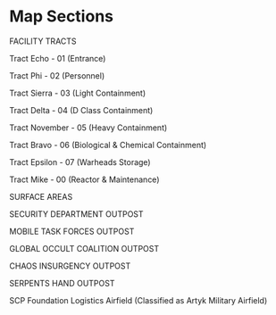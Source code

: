 # Map Sections

FACILITY TRACTS

Tract Echo - 01 (Entrance)

Tract Phi - 02 (Personnel)

Tract Sierra - 03 (Light Containment)

Tract Delta - 04 (D Class Containment)

Tract November - 05 (Heavy Containment)

Tract Bravo - 06 (Biological & Chemical Containment)

Tract Epsilon - 07 (Warheads Storage)

Tract Mike - 00 (Reactor & Maintenance)


SURFACE AREAS

SECURITY DEPARTMENT OUTPOST

MOBILE TASK FORCES OUTPOST

GLOBAL OCCULT COALITION OUTPOST

CHAOS INSURGENCY OUTPOST

SERPENTS HAND OUTPOST

SCP Foundation Logistics Airfield (Classified as Artyk Military Airfield)